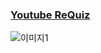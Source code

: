 ### [Youtube ReQuiz](https://www.youtube.com/watch?v=dJFioMrXGJg&t=3620)
![이미지1](https://user-images.githubusercontent.com/30591542/109152562-03b35a80-77af-11eb-8e4c-75f99d47eef1.png)
